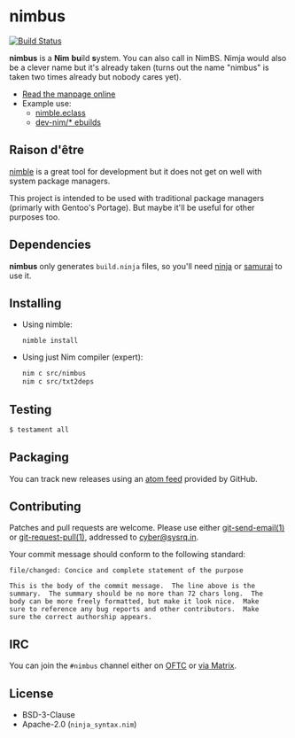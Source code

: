 <!-- SPDX-FileCopyrightText: 2022 Anna <cyber@sysrq.in> -->
<!-- SPDX-License-Identifier: CC0-1.0 -->

nimbus
======

[![Build Status](https://drone.tildegit.org/api/badges/CyberTaIlor/nimbus/status.svg)](https://drone.tildegit.org/CyberTaIlor/nimbus)

**nimbus** is a **Nim** **bu**ild **s**ystem. You can also call in NimBS. Nimja
would also be a clever name but it's already taken (turns out the name "nimbus"
is taken two times already but nobody cares yet).

* [Read the manpage online][man]
* Example use:
    * [nimble.eclass][nimble.eclass]
    * [dev-nim/\* ebuilds][dev-nim]

[man]: https://docs.sysrq.in/nimbus
[nimble.eclass]: https://gitweb.gentoo.org/repo/proj/guru.git/tree/eclass/nimble.eclass
[dev-nim]: https://gitweb.gentoo.org/repo/proj/guru.git/tree/dev-nim


Raison d'être
-------------

[nimble](https://github.com/nim-lang/nimble) is a great tool for development but
it does not get on well with system package managers.

This project is intended to be used with traditional package managers (primarly
with Gentoo's Portage). But maybe it'll be useful for other purposes too.


Dependencies
------------

**nimbus** only generates `build.ninja` files, so you'll need [ninja][ninja]
or [samurai][samurai] to use it.

[ninja]: https://ninja-build.org/
[samurai]: https://github.com/michaelforney/samurai


Installing
----------

* Using nimble:

    `nimble install`

* Using just Nim compiler (expert):

    ```sh
    nim c src/nimbus
    nim c src/txt2deps
    ```


Testing
-------

```sh
$ testament all
```


Packaging
---------

You can track new releases using an [atom feed][atom] provided by GitHub.

[atom]: https://github.com/cybertailor/nimbus/releases.atom


Contributing
------------

Patches and pull requests are welcome. Please use either [git-send-email(1)][1]
or [git-request-pull(1)][2], addressed to <cyber@sysrq.in>.

Your commit message should conform to the following standard:

```
file/changed: Concice and complete statement of the purpose

This is the body of the commit message.  The line above is the
summary.  The summary should be no more than 72 chars long.  The
body can be more freely formatted, but make it look nice.  Make
sure to reference any bug reports and other contributors.  Make
sure the correct authorship appears.
```

[1]: https://git-send-email.io/
[2]: https://git-scm.com/docs/git-request-pull


IRC
---

You can join the `#nimbus` channel either on [OFTC][oftc] or
[via Matrix][matrix].

[oftc]: https://www.oftc.net/
[matrix]: https://matrix.to/#/#nimbus:sysrq.in


License
-------

* BSD-3-Clause
* Apache-2.0 (`ninja_syntax.nim`)

